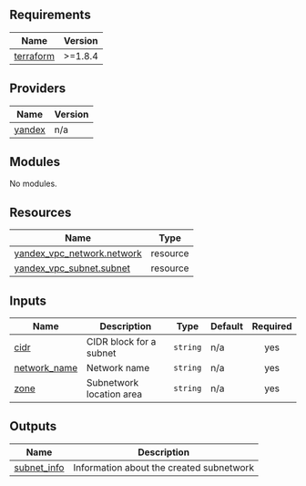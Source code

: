 ## Requirements

| Name | Version |
|------|---------|
| <a name="requirement_terraform"></a> [terraform](#requirement\_terraform) | >=1.8.4 |

## Providers

| Name | Version |
|------|---------|
| <a name="provider_yandex"></a> [yandex](#provider\_yandex) | n/a |

## Modules

No modules.

## Resources

| Name | Type |
|------|------|
| [yandex_vpc_network.network](https://registry.terraform.io/providers/yandex-cloud/yandex/latest/docs/resources/vpc_network) | resource |
| [yandex_vpc_subnet.subnet](https://registry.terraform.io/providers/yandex-cloud/yandex/latest/docs/resources/vpc_subnet) | resource |

## Inputs

| Name | Description | Type | Default | Required |
|------|-------------|------|---------|:--------:|
| <a name="input_cidr"></a> [cidr](#input\_cidr) | CIDR block for a subnet | `string` | n/a | yes |
| <a name="input_network_name"></a> [network\_name](#input\_network\_name) | Network name | `string` | n/a | yes |
| <a name="input_zone"></a> [zone](#input\_zone) | Subnetwork location area | `string` | n/a | yes |

## Outputs

| Name | Description |
|------|-------------|
| <a name="output_subnet_info"></a> [subnet\_info](#output\_subnet\_info) | Information about the created subnetwork |
